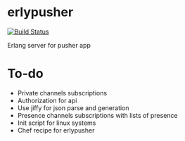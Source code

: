 erlypusher
==========

[![Build Status](https://travis-ci.org/arrowcircle/erlypusher.png?branch=master)](https://travis-ci.org/arrowcircle/erlypusher)

Erlang server for pusher app

# To-do
* Private channels subscriptions
* Authorization for api
* Use jiffy for json parse and generation
* Presence channels subscriptions with lists of presence
* Init script for linux systems
* Chef recipe for erlypusher


